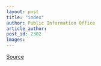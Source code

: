 ```yaml
---
layout: post
title: "index"
author: Public Information Office
article_author: 
post_id: 2302
images:
---
```



<p><a href="http://www1.ucsc.edu/currents/00-01/04-23/index.html" title="Permalink to index">Source</a></p>
